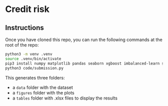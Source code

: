 # Credit risk

## Instructions
Once you have cloned this repo, you can run the following commands at the root of the repo:
```bash
python3 -m venv .venv
source .venv/bin/activate
pip3 install numpy matplotlib pandas seaborn xgboost imbalanced-learn scikit-learn tensorflow requests openpyxl
python3 code/submission.py
```
This generates three folders: 
- a `data` folder with the dataset
- a `figures` folder with the plots
- a `tables` folder with .xlsx files to display the results